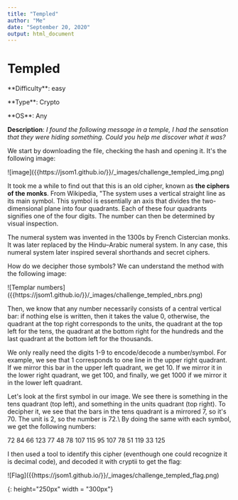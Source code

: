 ```yaml
---
title: "Templed"
author: "Me"
date: "September 20, 2020"
output: html_document
---
```


# Templed

 <div id="boxinfo">
 <div id="textbox">
 <p class="alignleft">**Difficulty**: easy </p>
 <p class="aligncenter">**Type**: Crypto</p>
 <p class="alignright">**OS**: Any</p>
 </div>
 <div style="clear: both;"></div>
 </div> 

**Description**: *I found the following message in a temple, I had the sensation that they were hiding something. Could you help me discover what it was?*

We start by downloading the file, checking the hash and opening it. It's the following image:

<div class="img_container">
![image]({{https://jsom1.github.io/}}/_images/challenge_templed_img.png)
</div>

It took me a while to find out that this is an old cipher, known as **the ciphers of the monks**. From Wikipedia, "The system uses a vertical straight line as its main symbol. This symbol is essentially an axis that divides the two-dimensional plane into four quadrants. Each of these four quadrants signifies one of the four digits. The number can then be determined by visual inspection.

The numeral system was invented in the 1300s by French Cistercian monks. It was later replaced by the Hindu–Arabic numeral system. In any case, this numeral system later inspired several shorthands and secret ciphers.

How do we decipher those symbols? We can understand the method with the following image:

<div class="img_container">
![Templar numbers]({{https://jsom1.github.io/}}/_images/challenge_templed_nbrs.png)
</div>

Then, we know that any number necessarily consists of a central vertical bar: if nothing else is written, then it takes the value 0, otherwise, the quadrant at the top right corresponds to the units, the quadrant at the top left for the tens, the quadrant at the bottom right for the hundreds and the last quadrant at the bottom left for the thousands.

We only really need the digits 1-9 to encode/decode a number/symbol. For example, we see that 1 corresponds to one line in the upper right quadrant. If we mirror this bar in the upper left quadrant, we get 10. If we mirror it in the lower right quadrant, we get 100, and finally, we get 1000 if we mirror it in the lower left quadrant.

Let's look at the first symbol in our image. We see there is something in the tens quadrant (top left), and something in the units quadrant (top right). To decipher it, we see that the bars in the tens quadrant is a mirrored 7, so it's 70. The unit is 2, so the number is 72.\\
By doing the same with each symbol, we get the following numbers:

72 84 66 123 77 48 78 107 115 95 107 78 51 119 33 125

I then used a tool to identify this cipher (eventhough one could recognize it is decimal code), and decoded it with cryptii to get the flag:

<div class="img_container">
![Flag]({{https://jsom1.github.io/}}/_images/challenge_templed_flag.png)
</div>


{: height="250px" width = "300px"}

